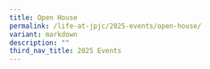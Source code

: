 ```yaml
---
title: Open House
permalink: /life-at-jpjc/2025-events/open-house/
variant: markdown
description: ""
third_nav_title: 2025 Events
---
```

